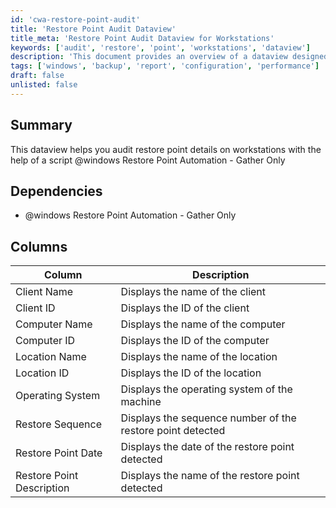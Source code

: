 ```yaml
---
id: 'cwa-restore-point-audit'
title: 'Restore Point Audit Dataview'
title_meta: 'Restore Point Audit Dataview for Workstations'
keywords: ['audit', 'restore', 'point', 'workstations', 'dataview']
description: 'This document provides an overview of a dataview designed to audit restore point details on workstations using a specific script. It outlines the dependencies, columns included in the dataview, and their descriptions, enabling effective tracking and management of restore points.'
tags: ['windows', 'backup', 'report', 'configuration', 'performance']
draft: false
unlisted: false
---
```

## Summary

This dataview helps you audit restore point details on workstations with the help of a script @windows Restore Point Automation - Gather Only

## Dependencies

- @windows Restore Point Automation - Gather Only

## Columns

| Column                   | Description                                               |
|-------------------------|-----------------------------------------------------------|
| Client Name             | Displays the name of the client                           |
| Client ID               | Displays the ID of the client                             |
| Computer Name           | Displays the name of the computer                         |
| Computer ID             | Displays the ID of the computer                           |
| Location Name           | Displays the name of the location                         |
| Location ID             | Displays the ID of the location                           |
| Operating System        | Displays the operating system of the machine              |
| Restore Sequence        | Displays the sequence number of the restore point detected |
| Restore Point Date      | Displays the date of the restore point detected           |
| Restore Point Description| Displays the name of the restore point detected           |



